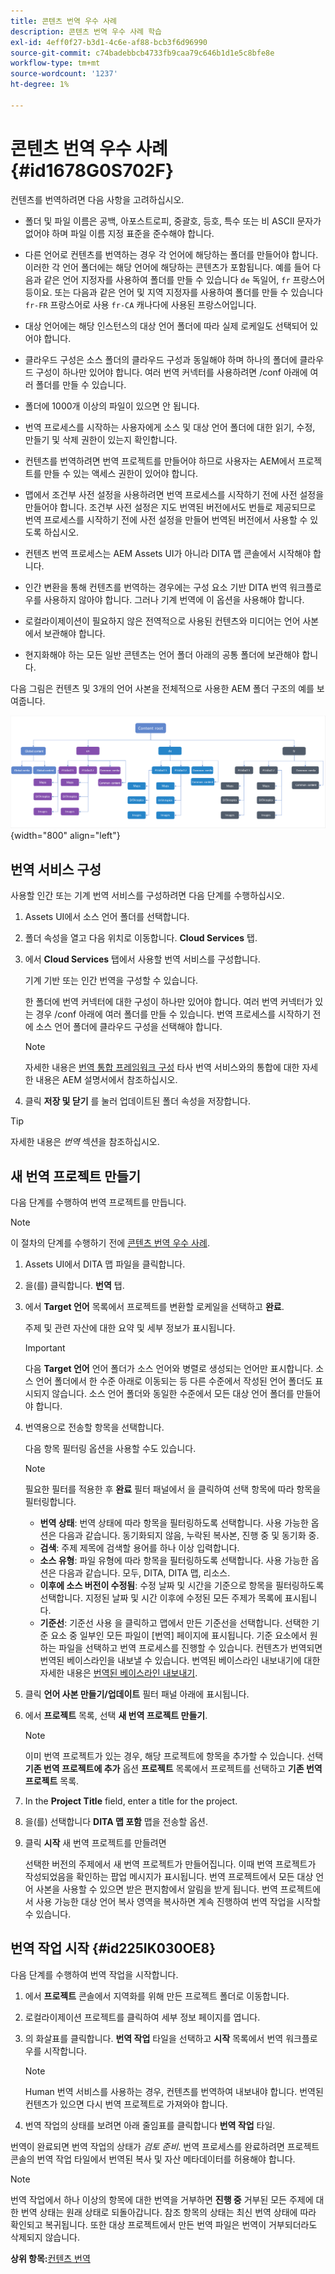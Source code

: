 ```yaml
---
title: 콘텐츠 번역 우수 사례
description: 콘텐츠 번역 우수 사례 학습
exl-id: 4eff0f27-b3d1-4c6e-af88-bcb3f6d96990
source-git-commit: c74badebbcb4733fb9caa79c646b1d1e5c8bfe8e
workflow-type: tm+mt
source-wordcount: '1237'
ht-degree: 1%

---
```


# 콘텐츠 번역 우수 사례 {#id1678G0S702F}

컨텐츠를 번역하려면 다음 사항을 고려하십시오.

- 폴더 및 파일 이름은 공백, 아포스트로피, 중괄호, 등호, 특수 또는 비 ASCII 문자가 없어야 하며 파일 이름 지정 표준을 준수해야 합니다.

- 다른 언어로 컨텐츠를 번역하는 경우 각 언어에 해당하는 폴더를 만들어야 합니다. 이러한 각 언어 폴더에는 해당 언어에 해당하는 콘텐츠가 포함됩니다. 예를 들어 다음과 같은 언어 지정자를 사용하여 폴더를 만들 수 있습니다 `de` 독일어, `fr` 프랑스어 등이요. 또는 다음과 같은 언어 및 지역 지정자를 사용하여 폴더를 만들 수 있습니다 `fr-FR` 프랑스어로 사용 `fr-CA` 캐나다에 사용된 프랑스어입니다.
- 대상 언어에는 해당 인스턴스의 대상 언어 폴더에 따라 실제 로케일도 선택되어 있어야 합니다.
- 클라우드 구성은 소스 폴더의 클라우드 구성과 동일해야 하며 하나의 폴더에 클라우드 구성이 하나만 있어야 합니다. 여러 번역 커넥터를 사용하려면 /conf 아래에 여러 폴더를 만들 수 있습니다.
- 폴더에 1000개 이상의 파일이 있으면 안 됩니다.
- 번역 프로세스를 시작하는 사용자에게 소스 및 대상 언어 폴더에 대한 읽기, 수정, 만들기 및 삭제 권한이 있는지 확인합니다.
- 컨텐츠를 번역하려면 번역 프로젝트를 만들어야 하므로 사용자는 AEM에서 프로젝트를 만들 수 있는 액세스 권한이 있어야 합니다.
- 맵에서 조건부 사전 설정을 사용하려면 번역 프로세스를 시작하기 전에 사전 설정을 만들어야 합니다. 조건부 사전 설정은 지도 번역된 버전에서도 번들로 제공되므로 번역 프로세스를 시작하기 전에 사전 설정을 만들어 번역된 버전에서 사용할 수 있도록 하십시오.
- 컨텐츠 번역 프로세스는 AEM Assets UI가 아니라 DITA 맵 콘솔에서 시작해야 합니다.
- 인간 변환을 통해 컨텐츠를 번역하는 경우에는 구성 요소 기반 DITA 번역 워크플로우를 사용하지 않아야 합니다. 그러나 기계 번역에 이 옵션을 사용해야 합니다.
- 로컬라이제이션이 필요하지 않은 전역적으로 사용된 컨텐츠와 미디어는 언어 사본에서 보관해야 합니다.
- 현지화해야 하는 모든 일반 콘텐츠는 언어 폴더 아래의 공통 폴더에 보관해야 합니다.

다음 그림은 컨텐츠 및 3개의 언어 사본을 전체적으로 사용한 AEM 폴더 구조의 예를 보여줍니다.

![](images/aem-directory_structure.png){width="800" align="left"}

## 번역 서비스 구성

사용할 인간 또는 기계 번역 서비스를 구성하려면 다음 단계를 수행하십시오.

1. Assets UI에서 소스 언어 폴더를 선택합니다.

1. 폴더 속성을 열고 다음 위치로 이동합니다. **Cloud Services** 탭.

1. 에서 **Cloud Services** 탭에서 사용할 번역 서비스를 구성합니다.

   기계 기반 또는 인간 번역을 구성할 수 있습니다.

   한 폴더에 번역 커넥터에 대한 구성이 하나만 있어야 합니다. 여러 번역 커넥터가 있는 경우 /conf 아래에 여러 폴더를 만들 수 있습니다. 번역 프로세스를 시작하기 전에 소스 언어 폴더에 클라우드 구성을 선택해야 합니다.

   >[!NOTE]
   >
   > 자세한 내용은 [번역 통합 프레임워크 구성](https://experienceleague.adobe.com/docs/experience-manager-cloud-service/sites/administering/reusing-content/translation/integration-framework.html?lang=en) 타사 번역 서비스와의 통합에 대한 자세한 내용은 AEM 설명서에서 참조하십시오.

1. 클릭 **저장 및 닫기** 를 눌러 업데이트된 폴더 속성을 저장합니다.


>[!TIP]
>
> 자세한 내용은 *번역* 섹션을 참조하십시오.

## 새 번역 프로젝트 만들기

다음 단계를 수행하여 번역 프로젝트를 만듭니다.

>[!NOTE]
>
> 이 절차의 단계를 수행하기 전에 [콘텐츠 번역 우수 사례](#id1678G0S702F).

1. Assets UI에서 DITA 맵 파일을 클릭합니다.

1. 을(를) 클릭합니다. **번역** 탭.

1. 에서 **Target 언어** 목록에서 프로젝트를 변환할 로케일을 선택하고 **완료**.

   주제 및 관련 자산에 대한 요약 및 세부 정보가 표시됩니다.

   >[!IMPORTANT]
   >
   > 다음 **Target 언어** 언어 폴더가 소스 언어와 병렬로 생성되는 언어만 표시합니다. 소스 언어 폴더에서 한 수준 아래로 이동되는 등 다른 수준에서 작성된 언어 폴더도 표시되지 않습니다. 소스 언어 폴더와 동일한 수준에서 모든 대상 언어 폴더를 만들어야 합니다.

1. 번역용으로 전송할 항목을 선택합니다.

   다음 항목 필터링 옵션을 사용할 수도 있습니다.

   >[!NOTE]
   >
   > 필요한 필터를 적용한 후 **완료** 필터 패널에서 을 클릭하여 선택 항목에 따라 항목을 필터링합니다.

   - **번역 상태**: 번역 상태에 따라 항목을 필터링하도록 선택합니다. 사용 가능한 옵션은 다음과 같습니다. 동기화되지 않음, 누락된 복사본, 진행 중 및 동기화 중.
   - **검색**: 주제 제목에 검색할 용어를 하나 이상 입력합니다.
   - **소스 유형**: 파일 유형에 따라 항목을 필터링하도록 선택합니다. 사용 가능한 옵션은 다음과 같습니다. 모두, DITA, DITA 맵, 리소스.
   - **이후에 소스 버전이 수정됨**: 수정 날짜 및 시간을 기준으로 항목을 필터링하도록 선택합니다. 지정된 날짜 및 시간 이후에 수정된 모든 주제가 목록에 표시됩니다.
   - **기준선**: 기준선 사용 을 클릭하고 맵에서 만든 기준선을 선택합니다. 선택한 기준 요소 중 일부인 모든 파일이 [번역] 페이지에 표시됩니다. 기준 요소에서 원하는 파일을 선택하고 번역 프로세스를 진행할 수 있습니다. 컨텐츠가 번역되면 번역된 베이스라인을 내보낼 수 있습니다. 번역된 베이스라인 내보내기에 대한 자세한 내용은 [번역된 베이스라인 내보내기](generate-output-use-baseline-for-publishing.md#id196SE600GHS).
1. 클릭 **언어 사본 만들기/업데이트** 필터 패널 아래에 표시됩니다.

1. 에서 **프로젝트** 목록, 선택 **새 번역 프로젝트 만들기**.

   >[!NOTE]
   >
   > 이미 번역 프로젝트가 있는 경우, 해당 프로젝트에 항목을 추가할 수 있습니다. 선택 **기존 번역 프로젝트에 추가** 옵션 **프로젝트** 목록에서 프로젝트를 선택하고 **기존 번역 프로젝트** 목록.

1. In the **Project Title** field, enter a title for the project.

1. 을(를) 선택합니다 **DITA 맵 포함** 맵을 전송할 옵션.
1. 클릭 **시작** 새 번역 프로젝트를 만들려면

   선택한 버전의 주제에서 새 번역 프로젝트가 만들어집니다. 이때 번역 프로젝트가 작성되었음을 확인하는 팝업 메시지가 표시됩니다. 번역 프로젝트에서 모든 대상 언어 사본을 사용할 수 있으면 받은 편지함에서 알림을 받게 됩니다. 번역 프로젝트에서 사용 가능한 대상 언어 복사 영역을 복사하면 계속 진행하여 번역 작업을 시작할 수 있습니다.


## 번역 작업 시작 {#id225IK030OE8}

다음 단계를 수행하여 번역 작업을 시작합니다.

1. 에서 **프로젝트** 콘솔에서 지역화를 위해 만든 프로젝트 폴더로 이동합니다.

1. 로컬라이제이션 프로젝트를 클릭하여 세부 정보 페이지를 엽니다.

1. 의 화살표를 클릭합니다. **번역 작업** 타일을 선택하고 **시작** 목록에서 번역 워크플로우를 시작합니다.

   >[!NOTE]
   >
   > Human 번역 서비스를 사용하는 경우, 컨텐츠를 번역하여 내보내야 합니다. 번역된 컨텐츠가 있으면 다시 번역 프로젝트로 가져와야 합니다.

1. 번역 작업의 상태를 보려면 아래 줄임표를 클릭합니다 **번역 작업** 타일.


번역이 완료되면 번역 작업의 상태가 *검토 준비*. 번역 프로세스를 완료하려면 프로젝트 콘솔의 번역 작업 타일에서 번역된 복사 및 자산 메타데이터를 허용해야 합니다.

>[!NOTE]
>
> 번역 작업에서 하나 이상의 항목에 대한 번역을 거부하면 **진행 중** 거부된 모든 주제에 대한 번역 상태는 원래 상태로 되돌아갑니다. 참조 항목의 상태는 최신 번역 상태에 따라 확인되고 복귀됩니다. 또한 대상 프로젝트에서 만든 번역 파일은 번역이 거부되더라도 삭제되지 않습니다.

**상위 항목:**[&#x200B;컨텐츠 번역](translation.md)

